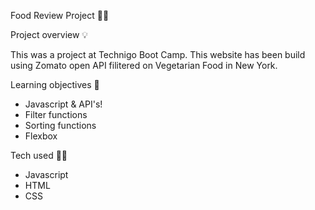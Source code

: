 
Food Review Project 🌮🥑

Project overview 💡

This was a project at Technigo Boot Camp. This website has been build using Zomato open API filitered on Vegetarian Food in New York.

Learning objectives 🧠

- Javascript & API's! 
- Filter functions
- Sorting functions
- Flexbox

Tech used 👩‍💻
- Javascript
- HTML
- CSS



